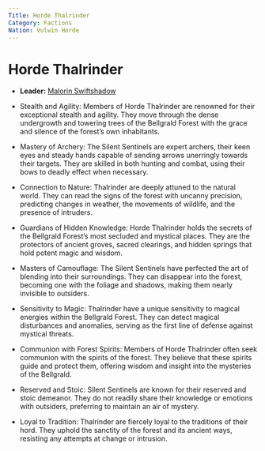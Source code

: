 ```yaml
---
Title: Horde Thalrinder
Category: Factions
Nation: Vulwin Horde
---
```


# Horde Thalrinder

-   **Leader:** [Malorin Swiftshadow](../Characters/malorin-swiftshadow.md)

-   Stealth and Agility: Members of Horde Thalrinder are renowned for their exceptional stealth and agility. They move through the dense undergrowth and towering trees of the Bellgrald Forest with the grace and silence of the forest&rsquo;s own inhabitants.
-   Mastery of Archery: The Silent Sentinels are expert archers, their keen eyes and steady hands capable of sending arrows unerringly towards their targets. They are skilled in both hunting and combat, using their bows to deadly effect when necessary.
-   Connection to Nature: Thalrinder are deeply attuned to the natural world. They can read the signs of the forest with uncanny precision, predicting changes in weather, the movements of wildlife, and the presence of intruders.
-   Guardians of Hidden Knowledge: Horde Thalrinder holds the secrets of the Bellgrald Forest&rsquo;s most secluded and mystical places. They are the protectors of ancient groves, sacred clearings, and hidden springs that hold potent magic and wisdom.
-   Masters of Camouflage: The Silent Sentinels have perfected the art of blending into their surroundings. They can disappear into the forest, becoming one with the foliage and shadows, making them nearly invisible to outsiders.
-   Sensitivity to Magic: Thalrinder have a unique sensitivity to magical energies within the Bellgrald Forest. They can detect magical disturbances and anomalies, serving as the first line of defense against mystical threats.
-   Communion with Forest Spirits: Members of Horde Thalrinder often seek communion with the spirits of the forest. They believe that these spirits guide and protect them, offering wisdom and insight into the mysteries of the Bellgrald.
-   Reserved and Stoic: Silent Sentinels are known for their reserved and stoic demeanor. They do not readily share their knowledge or emotions with outsiders, preferring to maintain an air of mystery.
-   Loyal to Tradition: Thalrinder are fiercely loyal to the traditions of their hord. They uphold the sanctity of the forest and its ancient ways, resisting any attempts at change or intrusion.

